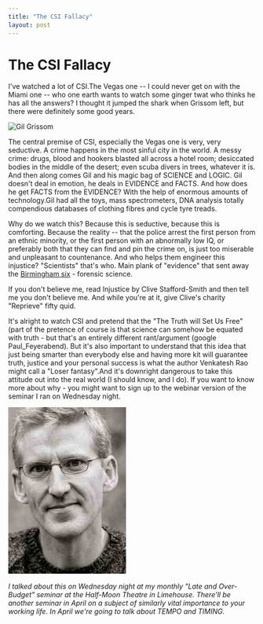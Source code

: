 ```yaml
---
title: "The CSI Fallacy"
layout: post 
---
```

# The CSI Fallacy

I've watched a lot of CSI.The Vegas one -- I could never get on with the Miami one -- who one earth wants to watch some ginger twat who thinks he has all the answers? I thought it jumped the shark when Grissom left, but there were definitely some good years.

![Gil Grissom](http://upload.wikimedia.org/wikipedia/commons/d/da/William_Petersen_crop.jpg "Loser Hero")


The central premise of CSI, especially the Vegas one is very, very seductive. A crime happens in the most sinful city in the world. A messy crime: drugs, blood and hookers blasted all across a hotel room; desiccated bodies in the middle of the desert; even scuba divers in trees, whatever it is. And then along comes Gil and his magic bag of SCIENCE and LOGIC. Gil doesn't deal in emotion, he deals in EVIDENCE and FACTS. And how does he get FACTS from the EVIDENCE? With the help of enormous amounts of technology.Gil had all the toys, mass spectrometers, DNA analysis totally compendious databases of clothing fibres and cycle tyre treads.

Why do we watch this? Because this is seductive, because this is comforting. Because the reality -- that the police arrest the first person from an ethnic minority, or the first person with an abnormally low IQ, or preferably both that they can find and pin the crime on, is just too miserable and unpleasant to countenance. And who helps them engineer this injustice? "Scientists" that's who. Main plank of "evidence" that sent away the [Birmingham six]( http://en.wikipedia.org/wiki/Birmingham_Six) - forensic science.

If you don't believe me, read Injustice by Clive Stafford-Smith and then tell me you don't believe me. And while you're at it, give Clive's charity "Reprieve" fifty quid. 

It's alright to watch CSI and pretend that the "The Truth will Set Us Free" (part of the pretence of course is that science can somehow be equated with truth - but that's an entirely different rant/argument (google Paul_Feyerabend). But it's also important to understand that this idea that just being smarter than everybody else and having more kit will guarantee truth, justice and your personal success is what the author Venkatesh Rao might call a "Loser fantasy".And it's downright dangerous to take this attitude out into the real world (I should know, and I do). If you want to know more about why - you might want to sign up to the webinar version of the seminar I ran on Wednesday night.

![Clive Stafford Smith](./CliveStaffordSmith.jpg "Real world - real hero")

*I talked about this on Wednesday night at my monthly "Late and Over-Budget" seminar at the Half-Moon Theatre in Limehouse. There'll be another seminar in April on a subject of similarly vital importance to your working life. In April we're going to talk about TEMPO and TIMING.* 

